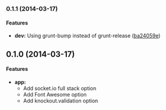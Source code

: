 <a name="0.1.1"></a>
### 0.1.1 (2014-03-17)


#### Features

* **dev:** Using grunt-bump instead of grunt-release ([ba24059e](http://github.com/leszekhanusz/generator-knockout-bootstrap/commit/ba24059ed6cd2d20dcac9d440227e34fa09aba54))


<a name="0.1.0"></a>
## 0.1.0 (2014-03-17)


#### Features

* **app:**
  * Add socket.io full stack option
  * Add Font Awesome option
  * Add knockout.validation option
   
